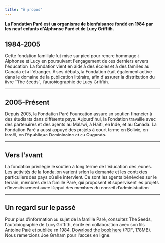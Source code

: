 ```yaml
---
title: "À propos"
---
```


**La Fondation Paré est un organisme de bienfaisance fondé en 1984 par les neuf enfants d'Alphonse Paré et de Lucy Griffith.**

## 1984-2005

Cette fondation familiale fut mise sur pied pour rendre hommage à Alphonse et Lucy en poursuivant l'engagement de ces derniers envers l'éducation. La fondation vient en aide à des écoles et à des familles au Canada et à l'étranger. À ses débuts, la Fondation était également active dans le domaine de la publication litéraire, afin d'assurer la distribution du livre "The Seeds", l’autobiographie de Lucy Griffith.

---

## 2005-Présent

Depuis 2005, la Fondation Paré Foundation assure un soutien financier à des étudiants dans différents pays. Aujourd'hui, la Fondation travaille avec des partenaires et des agents au Malawi, à Haïti, en Inde, et au Canada. La Fondation Paré a aussi appuyé des projets à court terme en
Bolivie, en Israël, en République Dominicaine et au Ouganda.

---

## Vers l'avant

La fondation privilégie le soutien à long terme de l'éducation des jeunes. Les activités de la fondation varient selon la demande et les contextes particuliers des pays où elle intervient. Ce sont les agents bénévoles sur le terrain, membres de la famille Paré, qui proposent et supervisent les projets d’investissement avec l’appui des membres du conseil d’administration.

---

## Un regard sur le passé

Pour plus d'information au sujet de la famille Paré, consultez The Seeds, l'autobiographie de Lucy Griffith, écrite en collaboration avec son fils Antoine Paré et publiée en 1984. [Download the book here](http://www.ballyhoo.ca/uploads/2/2/6/9/22695826/the_seeds_searchable.pdf) (PDF, 178MB). Nous remercions Joe Graham pour l'accès en ligne.
